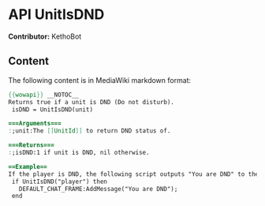 # API UnitIsDND

**Contributor:** KethoBot

## Content

The following content is in MediaWiki markdown format:

```mediawiki
{{wowapi}} __NOTOC__
Returns true if a unit is DND (Do not disturb).
 isDND = UnitIsDND(unit)

===Arguments===
:;unit:The [[UnitId]] to return DND status of.

===Returns===
:;isDND:1 if unit is DND, nil otherwise.

==Example==
If the player is DND, the following script outputs "You are DND" to the default chat window.
 if UnitIsDND("player") then
   DEFAULT_CHAT_FRAME:AddMessage("You are DND");
 end
```